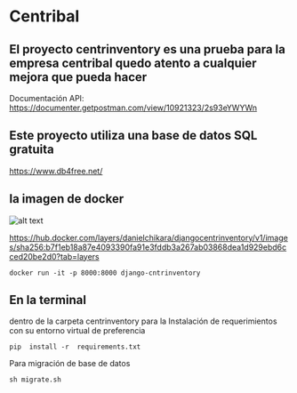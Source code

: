 # Centribal
## El proyecto centrinventory es una prueba para la empresa centribal quedo atento a cualquier mejora que pueda hacer





Documentación API: https://documenter.getpostman.com/view/10921323/2s93eYWYWn

## Este proyecto utiliza una base de datos SQL  gratuita 
https://www.db4free.net/   



## la imagen de docker

![alt text](https://4096122335-files.gitbook.io/~/files/v0/b/gitbook-legacy-files/o/spaces%2F-M25eE8ddpsYLEnGsGVW%2Favatar-1587573693529.png?generation=1587573693986865&alt=media)


https://hub.docker.com/layers/danielchikara/djangocentrinventory/v1/images/sha256:b7f1eb18a87e4093390fa91e3fddb3a267ab03868dea1d929ebd6cced20be2d0?tab=layers

```
docker run -it -p 8000:8000 django-cntrinventory
```
## En la terminal 
dentro de la carpeta centrinventory 
para la Instalación de requerimientos  con su entorno virtual de preferencia  
```
pip  install -r  requirements.txt  
```
Para migración de base de datos  
```
sh migrate.sh  
```



